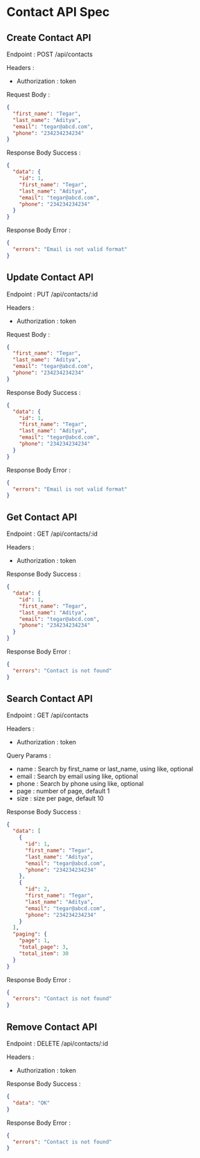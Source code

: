 # Contact API Spec

## Create Contact API

Endpoint : POST /api/contacts

Headers :

- Authorization : token

Request Body :

```json
{
  "first_name": "Tegar",
  "last_name": "Aditya",
  "email": "tegar@abcd.com",
  "phone": "234234234234"
}
```

Response Body Success :

```json
{
  "data": {
    "id": 1,
    "first_name": "Tegar",
    "last_name": "Aditya",
    "email": "tegar@abcd.com",
    "phone": "234234234234"
  }
}
```

Response Body Error :

```json
{
  "errors": "Email is not valid format"
}
```

## Update Contact API

Endpoint : PUT /api/contacts/:id

Headers :

- Authorization : token

Request Body :

```json
{
  "first_name": "Tegar",
  "last_name": "Aditya",
  "email": "tegar@abcd.com",
  "phone": "234234234234"
}
```

Response Body Success :

```json
{
  "data": {
    "id": 1,
    "first_name": "Tegar",
    "last_name": "Aditya",
    "email": "tegar@abcd.com",
    "phone": "234234234234"
  }
}
```

Response Body Error :

```json
{
  "errors": "Email is not valid format"
}
```

## Get Contact API

Endpoint : GET /api/contacts/:id

Headers :

- Authorization : token

Response Body Success :

```json
{
  "data": {
    "id": 1,
    "first_name": "Tegar",
    "last_name": "Aditya",
    "email": "tegar@abcd.com",
    "phone": "234234234234"
  }
}
```

Response Body Error :

```json
{
  "errors": "Contact is not found"
}
```

## Search Contact API

Endpoint : GET /api/contacts

Headers :

- Authorization : token

Query Params :

- name : Search by first_name or last_name, using like, optional
- email : Search by email using like, optional
- phone : Search by phone using like, optional
- page : number of page, default 1
- size : size per page, default 10

Response Body Success :

```json
{
  "data": [
    {
      "id": 1,
      "first_name": "Tegar",
      "last_name": "Aditya",
      "email": "tegar@abcd.com",
      "phone": "234234234234"
    },
    {
      "id": 2,
      "first_name": "Tegar",
      "last_name": "Aditya",
      "email": "tegar@abcd.com",
      "phone": "234234234234"
    }
  ],
  "paging": {
    "page": 1,
    "total_page": 3,
    "total_item": 30
  }
}
```

Response Body Error :

```json
{
  "errors": "Contact is not found"
}
```

## Remove Contact API

Endpoint : DELETE /api/contacts/:id

Headers :

- Authorization : token

Response Body Success :

```json
{
  "data": "OK"
}
```

Response Body Error :

```json
{
  "errors": "Contact is not found"
}
```
